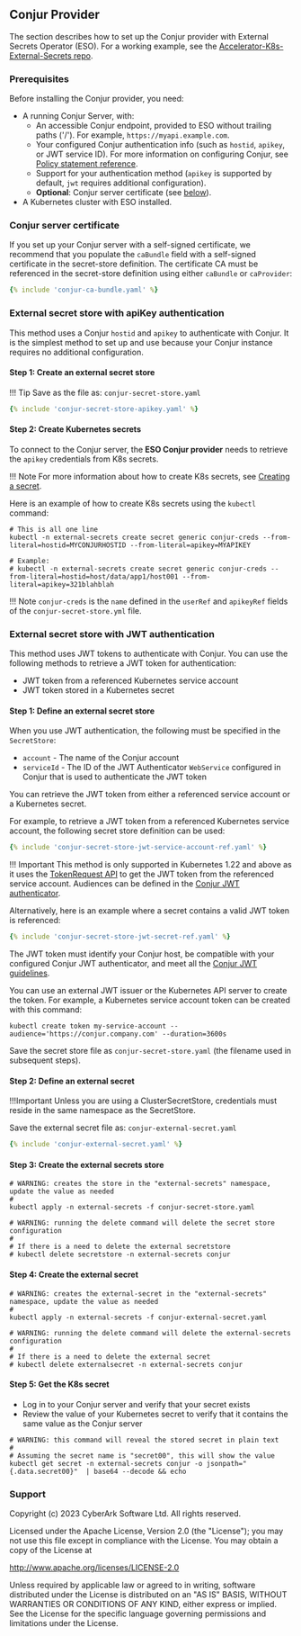 ## Conjur Provider

The section describes how to set up the Conjur provider with External Secrets Operator (ESO). For a working example, see the [Accelerator-K8s-External-Secrets repo](https://github.com/conjurdemos/Accelerator-K8s-External-Secrets).

### Prerequisites

Before installing the Conjur provider, you need:

*   A running Conjur Server, with:
    *   An accessible Conjur endpoint, provided to ESO without trailing paths ('/'). For example, `https://myapi.example.com`.
    *   Your configured Conjur authentication info (such as `hostid`, `apikey`, or JWT service ID). For more information on configuring Conjur, see [Policy statement reference](https://docs.cyberark.com/conjur-open-source/Latest/en/Content/Operations/Policy/policy-statement-ref.htm).
    *   Support for your authentication method (`apikey` is supported by default, `jwt` requires additional configuration).
    *   **Optional**: Conjur server certificate (see [below](#conjur-server-certificate)).
*   A Kubernetes cluster with ESO installed.

### Conjur server certificate

If you set up your Conjur server with a self-signed certificate, we recommend that you populate the `caBundle` field with a self-signed certificate in the secret-store definition. The certificate CA must be referenced in the secret-store definition using either `caBundle` or `caProvider`:

```yaml
{% include 'conjur-ca-bundle.yaml' %}
```

### External secret store with apiKey authentication

This method uses a Conjur `hostid` and `apikey` to authenticate with Conjur. It is the simplest method to set up and use because your Conjur instance requires no additional configuration.

#### Step 1: Create an external secret store

!!! Tip
    Save as the file as: `conjur-secret-store.yaml`

```yaml
{% include 'conjur-secret-store-apikey.yaml' %}
```

#### Step 2: Create Kubernetes secrets

To connect to the Conjur server, the **ESO Conjur provider** needs to retrieve the `apikey` credentials from K8s secrets.

!!! Note
    For more information about how to create K8s secrets, see [Creating a secret](https://kubernetes.io/docs/concepts/configuration/secret/#creating-a-secret).

Here is an example of how to create K8s secrets using the `kubectl` command:

```shell
# This is all one line
kubectl -n external-secrets create secret generic conjur-creds --from-literal=hostid=MYCONJURHOSTID --from-literal=apikey=MYAPIKEY

# Example:
# kubectl -n external-secrets create secret generic conjur-creds --from-literal=hostid=host/data/app1/host001 --from-literal=apikey=321blahblah
```

!!! Note
    `conjur-creds` is the `name` defined in the `userRef` and `apikeyRef` fields of the `conjur-secret-store.yml` file.

### External secret store with JWT authentication

This method uses JWT tokens to authenticate with Conjur. You can use the following methods to retrieve a JWT token for authentication:

-  JWT token from a referenced Kubernetes service account
-  JWT token stored in a Kubernetes secret

#### Step 1: Define an external secret store

When you use JWT authentication, the following must be specified in the `SecretStore`:

- `account` -  The name of the Conjur account
- `serviceId` - The ID of the JWT Authenticator `WebService` configured in Conjur that is used to authenticate the JWT token

You can retrieve the JWT token from either a referenced service account or a Kubernetes secret.

For example, to retrieve a JWT token from a referenced Kubernetes service account, the following secret store definition can be used:

```yaml
{% include 'conjur-secret-store-jwt-service-account-ref.yaml' %}
```

!!! Important
    This method is only supported in Kubernetes 1.22 and above as it uses the [TokenRequest API](https://kubernetes.io/docs/reference/kubernetes-api/authentication-resources/token-request-v1/) to get the JWT token from the referenced service account. Audiences can be defined in the [Conjur JWT authenticator](https://docs.conjur.org/Latest/en/Content/Integrations/k8s-ocp/k8s-jwt-authn.htm).

Alternatively, here is an example where a secret contains a valid JWT token is referenced:

```yaml
{% include 'conjur-secret-store-jwt-secret-ref.yaml' %}
```

The JWT token must identify your Conjur host, be compatible with your configured Conjur JWT authenticator, and meet all the [Conjur JWT guidelines](https://docs.conjur.org/Latest/en/Content/Operations/Services/cjr-authn-jwt-guidelines.htm#Best).

You can use an external JWT issuer or the Kubernetes API server to create the token. For example, a Kubernetes service account token can be created with this command:

```shell
kubectl create token my-service-account --audience='https://conjur.company.com' --duration=3600s
```

Save the secret store file as `conjur-secret-store.yaml` (the filename used in subsequent steps).

#### Step 2: Define an external secret

!!!Important
    Unless you are using a ClusterSecretStore, credentials must reside in the same namespace as the SecretStore.

Save the external secret file as: `conjur-external-secret.yaml`

```yaml
{% include 'conjur-external-secret.yaml' %}
```

#### Step 3: Create the external secrets store

```shell
# WARNING: creates the store in the "external-secrets" namespace, update the value as needed
#
kubectl apply -n external-secrets -f conjur-secret-store.yaml

# WARNING: running the delete command will delete the secret store configuration
#
# If there is a need to delete the external secretstore
# kubectl delete secretstore -n external-secrets conjur
```

#### Step 4: Create the external secret

```shell
# WARNING: creates the external-secret in the "external-secrets" namespace, update the value as needed
#
kubectl apply -n external-secrets -f conjur-external-secret.yaml

# WARNING: running the delete command will delete the external-secrets configuration
#
# If there is a need to delete the external secret
# kubectl delete externalsecret -n external-secrets conjur
```

#### Step 5: Get the K8s secret

* Log in to your Conjur server and verify that your secret exists
* Review the value of your Kubernetes secret to verify that it contains the same value as the Conjur server

```shell
# WARNING: this command will reveal the stored secret in plain text
#
# Assuming the secret name is "secret00", this will show the value
kubectl get secret -n external-secrets conjur -o jsonpath="{.data.secret00}"  | base64 --decode && echo
```

### Support

Copyright (c) 2023 CyberArk Software Ltd. All rights reserved.

Licensed under the Apache License, Version 2.0 (the "License");
you may not use this file except in compliance with the License.
You may obtain a copy of the License at

<http://www.apache.org/licenses/LICENSE-2.0>

Unless required by applicable law or agreed to in writing, software
distributed under the License is distributed on an "AS IS" BASIS,
WITHOUT WARRANTIES OR CONDITIONS OF ANY KIND, either express or implied.
See the License for the specific language governing permissions and
limitations under the License.
